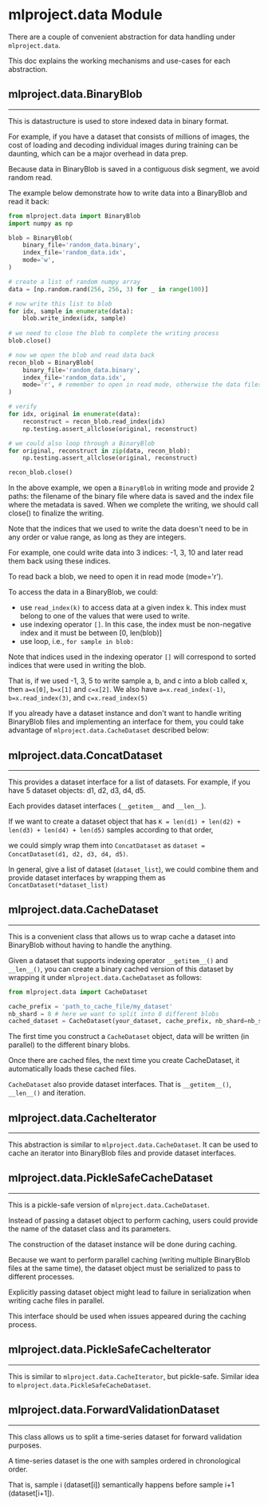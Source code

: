 # mlproject.data Module

There are a couple of convenient abstraction for data handling under `mlproject.data`. 

This doc explains the working mechanisms and use-cases for each abstraction.

## mlproject.data.BinaryBlob
-----------------------------

This is datastructure is used to store indexed data in binary format.

For example, if you have a dataset that consists of millions of images, the cost of loading and decoding individual images during training can be daunting, which can be a major overhead in data prep.

Because data in BinaryBlob is saved in a contiguous disk segment, we avoid random read. 

The example below demonstrate how to write data into a BinaryBlob and read it back:

```python
from mlproject.data import BinaryBlob
import numpy as np

blob = BinaryBlob(
    binary_file='random_data.binary', 
    index_file='random_data.idx', 
    mode='w',
)

# create a list of random numpy array
data = [np.random.rand(256, 256, 3) for _ in range(100)]

# now write this list to blob
for idx, sample in enumerate(data):
    blob.write_index(idx, sample)
    
# we need to close the blob to complete the writing process
blob.close()

# now we open the blob and read data back
recon_blob = BinaryBlob(
    binary_file='random_data.binary', 
    index_file='random_data.idx', 
    mode='r', # remember to open in read mode, otherwise the data files will be deleted!
)

# verify
for idx, original in enumerate(data):
    reconstruct = recon_blob.read_index(idx)
    np.testing.assert_allclose(original, reconstruct)

# we could also loop through a BinaryBlob
for original, reconstruct in zip(data, recon_blob):
    np.testing.assert_allclose(original, reconstruct)

recon_blob.close()
```

In the above example, we open a `BinaryBlob` in writing mode and provide 2 paths: the filename of the binary file where data is saved and the index file where the metadata is saved.
When we complete the writing, we should call close() to finalize the writing.

Note that the indices that we used to write the data doesn't need to be in any order or value range, as long as they are integers.

For example, one could write data into 3 indices: -1, 3, 10 and later read them back using these indices. 

To read back a blob, we need to open it in read mode (mode='r').

To access the data in a BinaryBlob, we could:
- use `read_index(k)` to access data at a given index k. 
  This index must belong to one of the values that were used to write. 
- use indexing operator `[]`. In this case, the index must be non-negative index and it must be between [0, len(blob)] 
- use loop, i.e., `for sample in blob:`

Note that indices used in the indexing operator `[]` will correspond to sorted indices that were used in writing the blob.

That is, if we used -1, 3, 5 to write sample a, b, and c into a blob called x, then `a=x[0]`, `b=x[1]` and `c=x[2]`. 
We also have `a=x.read_index(-1)`, `b=x.read_index(3)`, and `c=x.read_index(5)`

If you already have a dataset instance and don't want to handle writing BinaryBlob files and implementing an interface for them, you could take advantage of `mlproject.data.CacheDataset` described below:


## mlproject.data.ConcatDataset
--------------------------------

This provides a dataset interface for a list of datasets. For example, if you have 5 dataset objects: d1, d2, d3, d4, d5.

Each provides dataset interfaces (`__getitem__` and `__len__`).

If we want to create a dataset object that has `K = len(d1) + len(d2) + len(d3) + len(d4) + len(d5)` samples according to that order,

we could simply wrap them into `ConcatDataset` as `dataset = ConcatDataset(d1, d2, d3, d4, d5)`.

In general, give a list of dataset (`dataset_list`), we could combine them and provide dataset interfaces by wrapping them as `ConcatDataset(*dataset_list)`


## mlproject.data.CacheDataset
------------------------------

This is a convenient class that allows us to wrap cache a dataset into BinaryBlob without having to handle the anything. 

Given a dataset that supports indexing operator `__getitem__()` and `__len__()`, you can create a binary cached version of this dataset by wrapping it under `mlproject.data.CacheDataset` as follows:

```python
from mlproject.data import CacheDataset

cache_prefix = 'path_to_cache_file/my_dataset'
nb_shard = 8 # here we want to split into 8 different blobs
cached_dataset = CacheDataset(your_dataset, cache_prefix, nb_shard=nb_shard)
```

The first time you construct a `CacheDataset` object, data will be written (in parallel) to the different binary blobs. 

Once there are cached files, the next time you create CacheDataset, it automatically loads these cached files.

`CacheDataset` also provide dataset interfaces. That is `__getitem__()`, `__len__()` and iteration. 

## mlproject.data.CacheIterator
-------------------------------

This abstraction is similar to `mlproject.data.CacheDataset`. It can be used to cache an iterator into BinaryBlob files and provide dataset interfaces. 


## mlproject.data.PickleSafeCacheDataset
----------------------------------------

This is a pickle-safe version of `mlproject.data.CacheDataset`. 

Instead of passing a dataset object to perform caching, users could provide the name of the dataset class and its parameters.

The construction of the dataset instance will be done during caching. 

Because we want to perform parallel caching (writing multiple BinaryBlob files at the same time), the dataset object must be serialized to pass to different processes.

Explicitly passing dataset object might lead to failure in serialization when writing cache files in parallel.

This interface should be used when issues appeared during the caching process.

## mlproject.data.PickleSafeCacheIterator
-----------------------------------------

This is similar to `mlproject.data.CacheIterator`, but pickle-safe. Similar idea to `mlproject.data.PickleSafeCacheDataset`. 


## mlproject.data.ForwardValidationDataset
------------------------------------------

This class allows us to split a time-series dataset for forward validation purposes. 

A time-series dataset is the one with samples ordered in chronological order.

That is, sample i (dataset[i]) semantically happens before sample i+1 (dataset[i+1]). 
